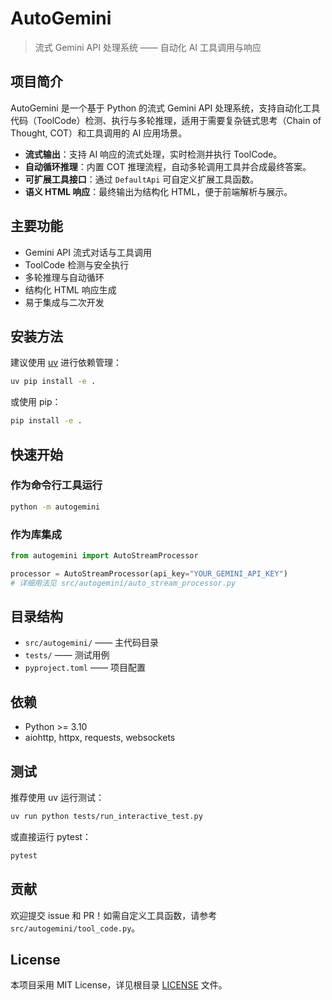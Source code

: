 # AutoGemini

> 流式 Gemini API 处理系统 —— 自动化 AI 工具调用与响应

## 项目简介

AutoGemini 是一个基于 Python 的流式 Gemini API 处理系统，支持自动化工具代码（ToolCode）检测、执行与多轮推理，适用于需要复杂链式思考（Chain of Thought, COT）和工具调用的 AI 应用场景。

- **流式输出**：支持 AI 响应的流式处理，实时检测并执行 ToolCode。
- **自动循环推理**：内置 COT 推理流程，自动多轮调用工具并合成最终答案。
- **可扩展工具接口**：通过 `DefaultApi` 可自定义扩展工具函数。
- **语义 HTML 响应**：最终输出为结构化 HTML，便于前端解析与展示。

## 主要功能

- Gemini API 流式对话与工具调用
- ToolCode 检测与安全执行
- 多轮推理与自动循环
- 结构化 HTML 响应生成
- 易于集成与二次开发

## 安装方法

建议使用 [uv](https://github.com/astral-sh/uv) 进行依赖管理：

```bash
uv pip install -e .
```

或使用 pip：

```bash
pip install -e .
```

## 快速开始

### 作为命令行工具运行

```bash
python -m autogemini
```

### 作为库集成

```python
from autogemini import AutoStreamProcessor

processor = AutoStreamProcessor(api_key="YOUR_GEMINI_API_KEY")
# 详细用法见 src/autogemini/auto_stream_processor.py
```

## 目录结构

- `src/autogemini/`  —— 主代码目录
- `tests/`           —— 测试用例
- `pyproject.toml`    —— 项目配置

## 依赖

- Python >= 3.10
- aiohttp, httpx, requests, websockets

## 测试

推荐使用 uv 运行测试：

```bash
uv run python tests/run_interactive_test.py
```

或直接运行 pytest：

```bash
pytest
```

## 贡献

欢迎提交 issue 和 PR！如需自定义工具函数，请参考 `src/autogemini/tool_code.py`。

## License

本项目采用 MIT License，详见根目录 [LICENSE](LICENSE) 文件。
